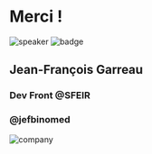 <!-- .slide: class="speaker-slide" -->

# Merci !

![speaker](./assets/images/jf.jpg)
![badge](./assets/images/gde.png)

<h2> Jean-François<span> Garreau</span></h2>

### Dev Front @SFEIR

<!-- .element: class="icon-rule icon-first" -->

### @jefbinomed

<!-- .element: class="icon-twitter icon-second" -->

![company](./assets/images/logo-SFEIR-blanc.png)
